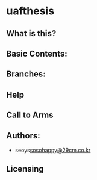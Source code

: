 # uafthesis

## What is this?

## Basic Contents:


## Branches:


## Help


## Call to Arms


## Authors:

* seoys<sosohappy@29cm.co.kr>

## Licensing

